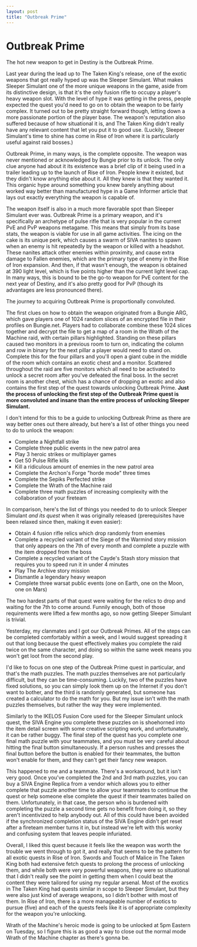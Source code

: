 ```yaml
---
layout: post
title: "Outbreak Prime"
---
```


# Outbreak Prime

The hot new weapon to get in Destiny is the Outbreak Prime.

Last year during the lead up to The Taken King's release, one of the exotic weapons that got really hyped up was the Sleeper Simulant. What makes Sleeper Simulant one of the more unique weapons in the game, aside from its distinctive design, is that it's the only fusion rifle to occupy a player's heavy weapon slot. With the level of hype it was getting in the press, people expected the quest you'd need to go on to obtain the weapon to be fairly complex. It turned out to be pretty straight forward though, letting down a more passionate portion of the player base. The weapon's reputation also suffered because of how situational it is, and The Taken King didn't really have any relevant content that let you put it to good use. (Luckily, Sleeper Simulant's time to shine has come in Rise of Iron where it is particularly useful against raid bosses.)

Outbreak Prime, in many ways, is the complete opposite. The weapon was never mentioned or acknowledged by Bungie prior to its unlock. The only clue anyone had about it its existence was a brief clip of it being used in a trailer leading up to the launch of Rise of Iron. People knew it existed, but they didn't know anything else about it. All they knew is that they wanted it. This organic hype around something you knew barely anything about worked way better than manufactured hype in a Game Informer article that lays out exactly everything the weapon is capable of.

The weapon itself is also in a much more favorable spot than Sleeper Simulant ever was. Outbreak Prime is a primary weapon, and it's specifically an archetype of pulse rifle that is very popular in the current PvE and PvP weapons metagame. This means that simply from its base stats, the weapon is viable for use in all game activities. The icing on the cake is its unique perk, which causes a swarm of SIVA nanites to spawn when an enemy is hit repeatedly by the weapon or killed with a headshot. These nanites attack other enemies within proximity, and cause extra damage to Fallen enemies, which are the primary type of enemy in the Rise of Iron expansion. And then, if that wasn't enough, the weapon is obtained at 390 light level, which is five points higher than the current light level cap. In many ways, this is bound to be the go-to weapon for PvE content for the next year of Destiny, and it's also pretty good for PvP (though its advantages are less pronounced there).

The journey to acquiring Outbreak Prime is proportionally convoluted.

The first clues on how to obtain the weapon originated from  a Bungie ARG, which gave players one of 1024 random slices of an encrypted file in their profiles on Bungie.net. Players had to collaborate combine these 1024 slices together and decrypt the file to get a map of a room in the Wrath of the Machine raid, with certain pillars highlighted. Standing on these pillars caused two monitors in a previous room to turn on, indicating the column and row in binary for the next pillar a player would need to stand on. Complete this for the four pillars and you'll open a giant cube in the middle of the room which contains an exotic chest and a monitor. Scattered throughout the raid are five monitors which all need to be activated to unlock a secret room after you've defeated the final boss. In the secret room is another chest, which has a chance of dropping an exotic and also contains the first step of the quest towards unlocking Outbreak Prime. **Just the process of unlocking the first step of the Outbreak Prime quest is more convoluted and insane than the entire process of unlocking Sleeper Simulant.**

I don't intend for this to be a guide to unlocking Outbreak Prime as there are way better ones out there already, but here's a list of other things you need to do to unlock the weapon:

* Complete a Nightfall strike
* Complete three public events in the new patrol area
* Play 3 heroic strikes or multiplayer games
* Get 50 Pulse Rifle kills
* Kill a ridiculous amount of enemies in the new patrol area
* Complete the Archon's Forge "horde mode" three times
* Complete the Sepiks Perfected strike
* Complete the Wrath of the Machine raid
* Complete three math puzzles of increasing complexity with the collaboration of your fireteam

In comparison, here's the list of things you needed to do to unlock Sleeper Simulant *and its quest* when it was originally released (prerequisites have been relaxed since then, making it even easier):

* Obtain 4 fusion rifle relics which drop randomly from enemies
* Complete a recycled variant of the Siege of the Warmind story mission that only appears on the 7th of every month and complete a puzzle with the item dropped from the boss
* Complete a recycled variant of the Cayde's Stash story mission that requires you to speed run it in under 4 minutes
* Play The Archive story mission
* Dismantle a legendary heavy weapon
* Complete three warsat public events (one on Earth, one on the Moon, one on Mars)

The two hardest parts of that quest were waiting for the relics to drop and waiting for the 7th to come around. Funnily enough, both of those requirements were lifted a few months ago, so now getting Sleeper Simulant is trivial.

Yesterday, my clanmates and I got our Outbreak Primes. All of the steps can be completed comfortably within a week, and I would suggest spreading it out that long because the quest effectively makes you complete the raid twice on the same character, and doing so within the same week means you won't get loot from the second play.

I'd like to focus on one step of the Outbreak Prime quest in particular, and that's the math puzzles. The math puzzles themselves are not particularly difficult, but they can be time-consuming. Luckily, two of the puzzles have fixed solutions, so you can simply look them up on the Internet if you don't want to bother, and the third is randomly generated, but someone has created a calculator to do the math for you. But my issue isn't with the math puzzles themselves, but rather the way they were implemented. 

Similarly to the IKELOS Fusion Core used for the Sleeper Simulant unlock quest, the SIVA Engine you complete these puzzles on is shoehorned into the item detail screen with some creative scripting work, and unfortunately, it can be rather buggy. The final step of the quest has you complete one final math puzzle with your teammates, and you must be very careful about hitting the final button simultaneously. If a person rushes and presses the final button before the button is enabled for their teammates, the button won't enable for them, and they can't get their fancy new weapon.

This happened to me and a teammate. There's a workaround, but it isn't very good. Once you've completed the 2nd and 3rd math puzzles, you can buy a SIVA Engine Replica from a vendor which allows you to either complete that puzzle another time to allow your teammates to continue the quest or help someone else complete the quest if their teammates bailed on them. Unfortunately, in that case, the person who is burdened with completing the puzzle a second time gets no benefit from doing it, so they aren't incentivized to help anybody out. All of this could have been avoided if the synchronized completion status of the SIVA Engine didn't get reset after a fireteam member turns it in, but instead we're left with this wonky and confusing system that leaves people infuriated.

Overall, I liked this quest because it feels like the weapon was worth the trouble we went through to got it, and really that seems to be the pattern for all exotic quests in Rise of Iron. Swords and Touch of Malice in The Taken King both had extensive fetch quests to prolong the process of unlocking them, and while both were very powerful weapons, they were so situational that I didn't really see the point in getting them when I could beat the content they were tailored for using my regular arsenal. Most of the exotics in The Taken King had quests similar in scope to Sleeper Simulant, but they were also just kind of average weapons, so I didn't bother with most of them. In Rise of Iron, there is a more manageable number of exotics to pursue (five) and each of the quests feels like it is of appropriate complexity for the weapon you're unlocking.

Wrath of the Machine's heroic mode is going to be unlocked at 5pm Eastern on Tuesday, so I figure this is as good a way to close out the normal mode Wrath of the Machine chapter as there's gonna be.
